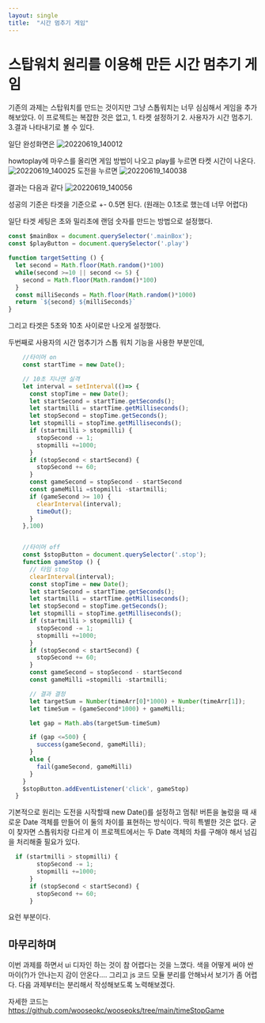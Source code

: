 ```yaml
---
layout: single
title:  "시간 멈추기 게임"
---
```


# 스탑워치 원리를 이용해 만든 시간 멈추기 게임

기존의 과제는 스탑워치를 만드는 것이지만 그냥 스톱워치는 너무 심심해서 게임을 추가해보았다.
이 프로젝트는 복잡한 것은 없고, 1. 타켓 설정하기 2. 사용자가 시간 멈추기. 3.결과 나타내기로 볼 수 있다.

일단 완성화면은
![20220619_140012](https://user-images.githubusercontent.com/99978225/174466867-3ae92c25-8927-4ea3-a319-f9b354285aad.png)

howtoplay에 마우스를 올리면 게임 방법이 나오고 play를 누르면 타켓 시간이 나온다.
![20220619_140025](https://user-images.githubusercontent.com/99978225/174467009-45f7f603-b39e-49bf-990b-f024fe0a1eec.png)
도전을 누르면 
![20220619_140038](https://user-images.githubusercontent.com/99978225/174467076-5ecc59ca-fe36-4150-a853-41a1938c9ab3.png)

결과는 다음과 같다 
![20220619_140056](https://user-images.githubusercontent.com/99978225/174467116-b71443ab-be42-4a40-a372-a2d6862e5372.png)

성공의 기준은 타겟을 기준으로 +- 0.5면 된다. (원래는 0.1초로 했는데 너무 어렵다)

일단 타겟 세팅은 초와 밀리초에 랜덤 숫자를 만드는 방법으로 설정했다.

``` js
const $mainBox = document.querySelector('.mainBox');
const $playButton = document.querySelector('.play')

function targetSetting () {
  let second = Math.floor(Math.random()*100)
  while(second >=10 || second <= 5) {
    second = Math.floor(Math.random()*100)
  }
  const milliSeconds = Math.floor(Math.random()*1000)
  return `${second} ${milliSeconds}`
}
```
그리고 타겟은 5초와 10초 사이로만 나오게 설정했다. 

두번째로 사용자의 시간 멈추기가 스톱 워치 기능을 사용한 부분인데, 

```js
    //타이머 on
    const startTime = new Date();

    // 10초 지나면 실격
    let interval = setInterval(()=> {
      const stopTime = new Date();
      let startSecond = startTime.getSeconds();
      let startmilli = startTime.getMilliseconds();
      let stopSecond = stopTime.getSeconds();
      let stopmilli = stopTime.getMilliseconds();
      if (startmilli > stopmilli) {
        stopSecond -= 1;
        stopmilli +=1000;
      }
      if (stopSecond < startSecond) {
        stopSecond += 60;
      }
      const gameSecond = stopSecond - startSecond
      const gameMilli =stopmilli -startmilli;
      if (gameSecond >= 10) {
        clearInterval(interval);
        timeOut();
      }
    },100)


    //타이머 off 
    const $stopButton = document.querySelector('.stop');
    function gameStop () {
      // 타임 stop
      clearInterval(interval);
      const stopTime = new Date();
      let startSecond = startTime.getSeconds();
      let startmilli = startTime.getMilliseconds();
      let stopSecond = stopTime.getSeconds();
      let stopmilli = stopTime.getMilliseconds();
      if (startmilli > stopmilli) {
        stopSecond -= 1;
        stopmilli +=1000;
      }
      if (stopSecond < startSecond) {
        stopSecond += 60;
      }
      const gameSecond = stopSecond - startSecond
      const gameMilli =stopmilli -startmilli;

      // 결과 결정
      let targetSum = Number(timeArr[0]*1000) + Number(timeArr[1]);
      let timeSum = (gameSecond*1000) + gameMilli;

      let gap = Math.abs(targetSum-timeSum)

      if (gap <=500) {
        success(gameSecond, gameMilli);
      }
      else {
        fail(gameSecond, gameMilli)
      }
    }
    $stopButton.addEventListener('click', gameStop)
  }
```
기본적으로 원리는 도전을 시작할때 new Date()를 설정하고 멈춰! 버튼을 눌렀을 때 새로운 Date 객체를 만들어 이 둘의 차이를 표현하는 방식이다. 딱히 특별한 것은 없다. 굳이 찾자면 스톱워치랑 다르게 이 프로젝트에서는 두 Date 객체의 차를 구해야 해서 넘김을 처리해줄 필요가 있다.  

```js
  if (startmilli > stopmilli) {
        stopSecond -= 1;
        stopmilli +=1000;
      }
      if (stopSecond < startSecond) {
        stopSecond += 60;
      }
```
요런 부분이다.

마무리하며
---------

이번 과제를 하면서 ui 디자인 하는 것이 참 어렵다는 것을 느꼈다. 색을 어떻게 써야 싼마이(?)가 안나는지 감이 안온다.... 그리고 js 코드 모듈 분리를 안해놔서 보기가 좀 어렵다. 다음 과제부터는 분리해서 작성해보도록 노력해보겠다. 

자세한 코드는 
<https://github.com/wooseokc/wooseoks/tree/main/timeStopGame>

